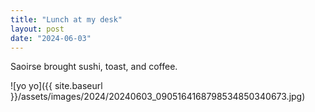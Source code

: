 ```yaml
---
title: "Lunch at my desk"
layout: post
date: "2024-06-03"
---
```


Saoirse brought sushi, toast, and coffee.

![yo yo]({{ site.baseurl }}/assets/images/2024/20240603_0905164168798534850340673.jpg)
